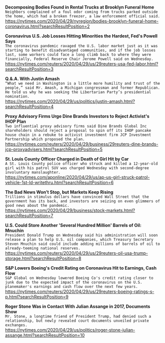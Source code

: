**Decomposing Bodies Found in Rental Trucks at Brooklyn Funeral Home**\
`Neighbors complained of a foul odor coming from trucks parked outside the home, which had a broken freezer, a law enforcement official said.`\
https://nytimes.com/2020/04/29/nyregion/bodies-brooklyn-funeral-home-coronavirus.html?searchResultPosition=2

**Coronavirus U.S. Job Losses Hitting Minorities the Hardest, Fed's Powell Says**\
`The coronavirus pandemic ravaged the U.S. labor market just as it was starting to benefit disadvantaged communities, and if the job losses last, some workers could face a long climb back to where they were financially, Federal Reserve Chair Jerome Powell said on Wednesday. `\
https://nytimes.com/reuters/2020/04/29/us/29reuters-usa-fed-labor.html?searchResultPosition=3

**Q.&.A. With Justin Amash**\
`“What we need in Washington is a little more humility and trust of the people,” said Mr. Amash, a Michigan congressman and former Republican. He told us why he was seeking the Libertarian Party’s presidential nomination.`\
https://nytimes.com/2020/04/29/us/politics/justin-amash.html?searchResultPosition=4

**Proxy Advisory Firms Urge Dine Brands Investors to Reject Activist's IHOP Plan**\
`Two influential proxy advisory firms said Dine Brands Global Inc shareholders should reject a proposal to spin off its IHOP pancake house chain in a rebuke to activist investment firm JCP Investment Partnership which proposed the plan.`\
https://nytimes.com/reuters/2020/04/29/business/29reuters-dine-brands-jcp-proxyadvisers.html?searchResultPosition=5

**St. Louis County Officer Charged in Death of Girl Hit by Car**\
`A St. Louis County police officer who struck and killed a 12-year-old girl with his patrol SUV was charged Wednesday with second-degree involuntary manslaughter. `\
https://nytimes.com/aponline/2020/04/29/us/ap-us-girl-struck-patrol-vehicle-1st-ld-writethru.html?searchResultPosition=6

**The Bad News Won’t Stop, but Markets Keep Rising**\
`Trillions in stimulus dollars have convinced Wall Street that the government has its back, and investors are seizing on even glimmers of good news about the pandemic.`\
https://nytimes.com/2020/04/29/business/stock-markets.html?searchResultPosition=7

**U.S. Could Store Another 'Several Hundred Million' Barrels of Oil: Mnuchin**\
`President Donald Trump on Wednesday said his administration will soon release a plan to help U.S. oil companies, which Treasury Secretary Steven Mnuchin said could include adding millions of barrels of oil to already-teeming national reserves.`\
https://nytimes.com/reuters/2020/04/29/us/29reuters-oil-usa-trump-storage.html?searchResultPosition=8

**S&P Lowers Boeing's Credit Rating on Coronavirus Hit to Earnings, Cash Flow**\
`S&P Global on Wednesday lowered Boeing Co's credit rating closer to junk due to the expected impact of the coronavirus on the U.S. planemaker's earnings and cash flow over the next few years.`\
https://nytimes.com/reuters/2020/04/29/us/29reuters-boeing-ratings-s-p.html?searchResultPosition=9

**Roger Stone Was in Contact With Julian Assange in 2017, Documents Show**\
`Mr. Stone, a longtime friend of President Trump, had denied such a relationship, but newly revealed court documents unveiled private exchanges.`\
https://nytimes.com/2020/04/29/us/politics/roger-stone-julian-assange.html?searchResultPosition=10

